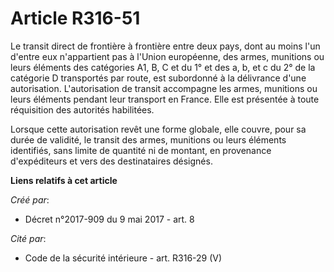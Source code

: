 # Article R316-51

Le transit direct de frontière à frontière entre deux pays, dont au moins l'un d'entre eux n'appartient pas à l'Union
européenne, des armes, munitions ou leurs éléments des catégories A1, B, C et du 1° et des a, b, et c du 2° de la catégorie D
transportés par route, est subordonné à la délivrance d'une autorisation. L'autorisation de transit accompagne les armes,
munitions ou leurs éléments pendant leur transport en France. Elle est présentée à toute réquisition des autorités
habilitées.

Lorsque cette autorisation revêt une forme globale, elle couvre, pour sa durée de validité, le transit des armes, munitions
ou leurs éléments identifiés, sans limite de quantité ni de montant, en provenance d'expéditeurs et vers des destinataires
désignés.

**Liens relatifs à cet article**

_Créé par_:

  - Décret n°2017-909 du 9 mai 2017 - art. 8

_Cité par_:

  - Code de la sécurité intérieure - art. R316-29 (V)
